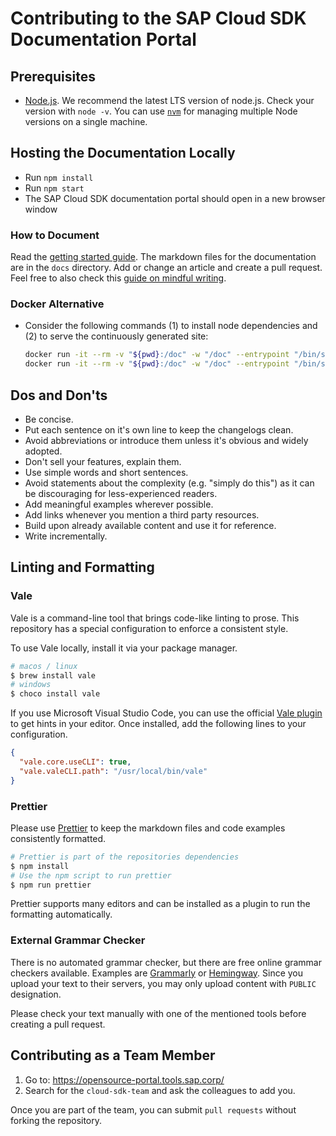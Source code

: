 # Contributing to the SAP Cloud SDK Documentation Portal

## Prerequisites

- [Node.js](https://nodejs.org/en/download/).
  We recommend the latest LTS version of node.js.
  Check your version with `node -v`.
  You can use [`nvm`](https://github.com/nvm-sh/nvm) for managing multiple Node versions on a single machine.

## Hosting the Documentation Locally

- Run `npm install`
- Run `npm start`
- The SAP Cloud SDK documentation portal should open in a new browser window

### How to Document

Read the [getting started guide](https://sap.github.io/cloud-sdk/docs/dzen/getting-started).
The markdown files for the documentation are in the `docs` directory.
Add or change an article and create a pull request.
Feel free to also check this [guide on mindful writing](https://sap.github.io/cloud-sdk/docs/dzen/how-to-write-documentation).

### Docker Alternative

- Consider the following commands (1) to install node dependencies and (2) to serve the continuously generated site:
  ```bash
  docker run -it --rm -v "${pwd}:/doc" -w "/doc" --entrypoint "/bin/sh" node:alpine3.10 -c "npm ci"
  docker run -it --rm -v "${pwd}:/doc" -w "/doc" --entrypoint "/bin/sh" -p 3000:3000 node:alpine3.10 -c "npm run start -- --port 3000 --host 0.0.0.0"
  ```

## Dos and Don'ts

<!-- vale off -->

- Be concise.
- Put each sentence on it's own line to keep the changelogs clean.
- Avoid abbreviations or introduce them unless it's obvious and widely adopted.
- Don't sell your features, explain them.
- Use simple words and short sentences.
- Avoid statements about the complexity (e.g. "simply do this") as it can be discouraging for less-experienced readers.
- Add meaningful examples wherever possible.
- Add links whenever you mention a third party resources.
- Build upon already available content and use it for reference.
- Write incrementally.

<!-- vale on -->

## Linting and Formatting

### Vale

Vale is a command-line tool that brings code-like linting to prose.
This repository has a special configuration to enforce a consistent style.

To use Vale locally, install it via your package manager.

```bash
# macos / linux
$ brew install vale
# windows
$ choco install vale
```

If you use Microsoft Visual Studio Code, you can use the official [Vale plugin](https://marketplace.visualstudio.com/items?itemName=errata-ai.vale-server) to get hints in your editor.
Once installed, add the following lines to your configuration.

```json
{
  "vale.core.useCLI": true,
  "vale.valeCLI.path": "/usr/local/bin/vale"
}
```

### Prettier

Please use [Prettier](https://prettier.io/) to keep the markdown files and code examples consistently formatted.

```bash
# Prettier is part of the repositories dependencies
$ npm install
# Use the npm script to run prettier
$ npm run prettier
```

Prettier supports many editors and can be installed as a plugin to run the formatting automatically.

### External Grammar Checker

There is no automated grammar checker, but there are free online grammar checkers available.
Examples are [Grammarly](https://app.grammarly.com/) or [Hemingway](http://www.hemingwayapp.com/).
Since you upload your text to their servers, you may only upload content with `PUBLIC` designation.

Please check your text manually with one of the mentioned tools before creating a pull request.

## Contributing as a Team Member

1. Go to: https://opensource-portal.tools.sap.corp/
2. Search for the `cloud-sdk-team` and ask the colleagues to add you.

Once you are part of the team, you can submit `pull requests` without forking the repository.
